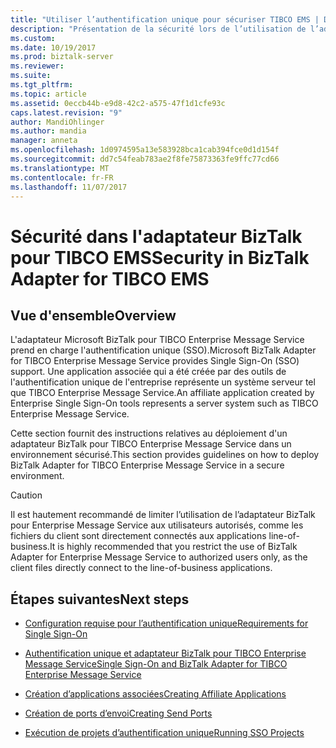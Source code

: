 ```yaml
---
title: "Utiliser l’authentification unique pour sécuriser TIBCO EMS | Documents Microsoft"
description: "Présentation de la sécurité lors de l’utilisation de l’adaptateur Microsoft BizTalk pour TIBCO Enterprise Message Service dans BizTalk Server"
ms.custom: 
ms.date: 10/19/2017
ms.prod: biztalk-server
ms.reviewer: 
ms.suite: 
ms.tgt_pltfrm: 
ms.topic: article
ms.assetid: 0eccb44b-e9d8-42c2-a575-47f1d1cfe93c
caps.latest.revision: "9"
author: MandiOhlinger
ms.author: mandia
manager: anneta
ms.openlocfilehash: 1d0974595a13e583928bca1cab394fce0d1d154f
ms.sourcegitcommit: dd7c54feab783ae2f8fe75873363fe9ffc77cd66
ms.translationtype: MT
ms.contentlocale: fr-FR
ms.lasthandoff: 11/07/2017
---
```

# <a name="security-in-biztalk-adapter-for-tibco-ems"></a><span data-ttu-id="34b94-103">Sécurité dans l'adaptateur BizTalk pour TIBCO EMS</span><span class="sxs-lookup"><span data-stu-id="34b94-103">Security in BizTalk Adapter for TIBCO EMS</span></span>

## <a name="overview"></a><span data-ttu-id="34b94-104">Vue d'ensemble</span><span class="sxs-lookup"><span data-stu-id="34b94-104">Overview</span></span>
<span data-ttu-id="34b94-105">L'adaptateur Microsoft BizTalk pour TIBCO Enterprise Message Service prend en charge l'authentification unique (SSO).</span><span class="sxs-lookup"><span data-stu-id="34b94-105">Microsoft BizTalk Adapter for TIBCO Enterprise Message Service provides Single Sign-On (SSO) support.</span></span> <span data-ttu-id="34b94-106">Une application associée qui a été créée par des outils de l'authentification unique de l'entreprise représente un système serveur tel que TIBCO Enterprise Message Service.</span><span class="sxs-lookup"><span data-stu-id="34b94-106">An affiliate application created by Enterprise Single Sign-On tools represents a server system such as TIBCO Enterprise Message Service.</span></span>  

<span data-ttu-id="34b94-107">Cette section fournit des instructions relatives au déploiement d'un adaptateur BizTalk pour TIBCO Enterprise Message Service dans un environnement sécurisé.</span><span class="sxs-lookup"><span data-stu-id="34b94-107">This section provides guidelines on how to deploy BizTalk Adapter for TIBCO Enterprise Message Service in a secure environment.</span></span>  
  
> [!CAUTION]
>  <span data-ttu-id="34b94-108">Il est hautement recommandé de limiter l’utilisation de l’adaptateur BizTalk pour Enterprise Message Service aux utilisateurs autorisés, comme les fichiers du client sont directement connectés aux applications line-of-business.</span><span class="sxs-lookup"><span data-stu-id="34b94-108">It is highly recommended that you restrict the use of BizTalk Adapter for Enterprise Message Service to authorized users only, as the client files directly connect to the line-of-business applications.</span></span>    

  
## <a name="next-steps"></a><span data-ttu-id="34b94-109">Étapes suivantes</span><span class="sxs-lookup"><span data-stu-id="34b94-109">Next steps</span></span>
  
-   [<span data-ttu-id="34b94-110">Configuration requise pour l’authentification unique</span><span class="sxs-lookup"><span data-stu-id="34b94-110">Requirements for Single Sign-On</span></span>](../core/requirements-for-single-sign-on4.md)  
  
-   [<span data-ttu-id="34b94-111">Authentification unique et adaptateur BizTalk pour TIBCO Enterprise Message Service</span><span class="sxs-lookup"><span data-stu-id="34b94-111">Single Sign-On and BizTalk Adapter for TIBCO Enterprise Message Service</span></span>](../core/single-sign-on-and-biztalk-adapter-for-tibco-enterprise-message-service.md)  
  
-   [<span data-ttu-id="34b94-112">Création d’applications associées</span><span class="sxs-lookup"><span data-stu-id="34b94-112">Creating Affiliate Applications</span></span>](../core/creating-affiliate-applications5.md)  
  
-   [<span data-ttu-id="34b94-113">Création de ports d’envoi</span><span class="sxs-lookup"><span data-stu-id="34b94-113">Creating Send Ports</span></span>](../core/creating-send-ports1.md)  
  
-   [<span data-ttu-id="34b94-114">Exécution de projets d’authentification unique</span><span class="sxs-lookup"><span data-stu-id="34b94-114">Running SSO Projects</span></span>](../core/running-sso-projects2.md)